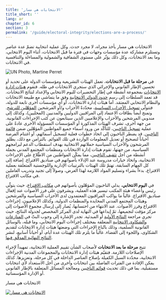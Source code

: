 ```yaml
---
title: 'الانتخابات هي مسار'
title_short: ''
lang: ar
chapter_id: 6
section: 3
permalink: '/guide/electoral-integrity/elections-are-a-process/'
---
```


الانتخابات هي مسار يأخذ مجراه، لا مجرد حدث. وكل عملية انتخابية تضمّ عدة عناصر وتستلزم مشاركة عدة مؤسسات وجهات في فترة ما قبل الانتخابات، أثناء اليوم الانتخابي، وما بعد الانتخابات، وكل ذلك يؤثّر على مستوى الشفافية والشمولية والمساءلة والتنافسية في الانتخابات.

 ![UN Photo, Martine Perret](/images/guide/UN-Photo-Martine-Perret-130870.jpg) 

في **مرحلة ما قبل الانتخابات**، تعمل الهيئات التشريعية ومؤسسات الدولة على تحديد أو تحسين الإطار القانوني والإجرائي الذي ستجري الانتخابات في ظله. فتقوم [هيئات إدارة الانتخابات](/ar/guide/key-categories/emb-administration/) بمجموعة أنشطة في إطار التحضيرات لليوم الانتخابي والإعداد لنتائج الانتخابات. قد تعمد السلطات إلى رسم [حدود الدوائر الانتخابية](/ar/guide/key-categories/electoral-boundaries/) وفق ما يتماشى مع طبيعة الانتخابات والنظام الانتخابي المعتمَد. أما هيئات إدارة الانتخابات، أو أي مؤسسات أخرى تابعة للدولة، فتتولّى [تسجيل الأحزاب السياسية](/ar/guide/key-categories/political-party-registration/)، محدّدةً الأحزاب و/أو المرشحين [المؤهّلين للترشح](/ar/guide/key-categories/ballot-qualification/). وتمنح أيضاً بطاقات الاعتماد إلى المراقبين الدوليين والمدنيين (المحليين)، وكذلك إلى مندوبي المرشحين والأحزاب والإعلاميين الذين سيتابعون عن كثب الإجراءات القانونية. من جهة أخرى، تشرف الهيئات المذكورة أو المؤسسات المسؤولة الأخرى عادةً على عملية [تسجيل الناخبين](/ar/guide/key-categories/voter-registration/)، للتأكّد من ورود أسماء جميع المواطنين المؤهّلين ضمن [قائمة الناخبين](/ar/guide/key-categories/voter-lists/). قد يضطر الناخبون إلى اتخاذ خطوات فعلية لتسجيل أسمائهم، أو اغتنام الفرصة أحياناً لتصحيح أو تعديل المعلومات الواردة في تلك القوائم. بالتزامن مع ذلك، يطلق المرشحون والأحزاب السياسية حملاتهم الانتخابية بهدف استقطاب الدعم لبرامجهم السياسية. من جهتها، تقوم هيئات إدارة الانتخابات ومنظمات المجتمع المدني بجملة أنشطة من أجل [تثقيف الناخبين](/ar/guide/key-categories/voter-education/)، مما يمكّن المواطنين من الاطّلاع على الإجراءات الانتخابية، واتخاذ خيارات مدروسة عند الإدلاء بأصواتهم في صناديق الاقتراع. إضافة إلى كل المهام السابقة، تهتمّ تلك الهيئات بالترتيبات الإدارية واللوجستية المتعلقة بعملية الاقتراع، بدءاً بشراء وتسليم المواد اللازمة لهذا الغرض، وصولاً إلى تجنيد وتدريب العاملين في مكاتب الاقتراع.

في **اليوم الانتخابي**، يدلي الناخبون المؤهّلون بأصواتهم في [مكاتب الاقتراع](/ar/guide/key-categories/polling-stations/)، حيث يتولّى رئيس وأعضاء هيئة المكتب تيسير هذه العملية، ويشرفون على فرز الأصوات عند إقفال صناديق الاقتراع. غالباً ما يواكب المراقبون المعتمدون لدى الأحزاب السياسية والمرشحين وهيئات المجتمع المدني المحايدة والمنظمات الدولية، وكذلك الإعلاميون، إجراءات الاقتراع وفرز الأصوات. عند الانتهاء من احتسابها، يُصار إلى إرسال مجموع الأصوات إلى مركز مؤقت لتجميعها، ثمّ إيداعها في النهاية لدى المركز المخصص لجدولة النتائج، حيث تجري مراجعة [النتائج الأولية](/ar/guide/key-categories/election-results/) أو المبدئية. تجدر الإشارة إلى وجوب البتّ في [المنازعات والشكاوى الانتخابية](/ar/guide/key-categories/complaints-and-disputes/) المتعلقة بمختلف إجراءات اليوم الانتخابي، وما قبله، بالوسائل القانونية السلمية، وذلك باتّباع الإجراءات التي وضعتها هيئات إدارة الانتخابات لتقديم الشكاوى، واللجوء إلى القضاء. غالباً ما يلزم تلك الهيئات عدة أيام، أو أحياناً أسابيع، لنشر [النتائج النهائية المدقّق فيها](/ar/guide/key-categories/election-results/).

تتيح **مرحلة ما بعد الانتخابات** لأصحاب الشأن تقييم العملية الانتخابية، تمهيداً لإجراء الإصلاحات اللازمة. فتقيّم هيئات إدارة الانتخابات والمجموعات المدنية الإجراءات الانتخابية، محدّدة السبل الكفيلة بإصلاح العناصر الداخلة في كل مرحلة، وتعزيزها. كذلك يمكن الإفادة من الفترات الفاصلة بين انتخابات وأخرى من أجل الاستعداد لأي انتخابات مستقبلية، بما في ذلك تحديث [قوائم الناخبين](/ar/guide/key-categories/voter-lists/) ومعالجة المسائل المتعلقة بالإطار القانوني أو الإدارة المؤسساتية.

الانتخابات هي مسار

[![الانتخابات هي مسار](/images/guide/elections-are-a-process-ar.png)](/images/guide/elections-are-a-process-ar.png)
